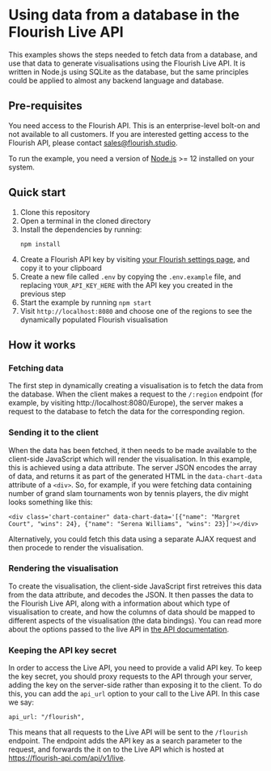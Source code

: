 # Using data from a database in the Flourish Live API

This examples shows the steps needed to fetch data from a database, and use that data to generate visualisations using the Flourish Live API. It is written in Node.js using SQLite as the database, but the same principles could be applied to almost any backend language and database.

## Pre-requisites

You need access to the Flourish API. This is an enterprise-level bolt-on and not available to all customers. If you are interested getting access to the Flourish API, please contact sales@flourish.studio.

To run the example, you need a version of [Node.js](https://nodejs.org/) >= 12 installed on your system.

## Quick start

1. Clone this repository
2. Open a terminal in the cloned directory
3. Install the dependencies by running:
	```
	npm install
	```
4. Create a Flourish API key by visiting [your Flourish settings page](https://app.flourish.studio/settings), and copy it to your clipboard
5. Create a new file called `.env` by copying the `.env.example` file, and replacing `YOUR_API_KEY_HERE` with the API key you created in the previous step
6. Start the example by running `npm start`
7. Visit `http://localhost:8080` and choose one of the regions to see the dynamically populated Flourish visualisation

## How it works

### Fetching data

The first step in dynamically creating a visualisation is to fetch the data from the database. When the client makes a request to the `/:region` endpoint (for example, by visiting http://localhost:8080/Europe), the server makes a request to the database to fetch the data for the corresponding region.

### Sending it to the client

When the data has been fetched, it then needs to be made available to the client-side JavaScript which will render the visualisation. In this example, this is achieved using a data attribute. The server JSON encodes the array of data, and returns it as part of the generated HTML in the `data-chart-data` attribute of a `<div>`. So, for example, if you were fetching data containing number of grand slam tournaments won by tennis players, the div might looks something like this:

```
<div class='chart-container" data-chart-data='[{"name": "Margret Court", "wins": 24}, {"name": "Serena Williams", "wins": 23}]'></div>
```

Alternatively, you could fetch this data using a separate AJAX request and then procede to render the visualisation.

### Rendering the visualisation

To create the visualisation, the client-side JavaScript first retreives this data from the data attribute, and decodes the JSON. It then passes the data to the Flourish Live API, along with a information about which type of visualisation to create, and how the columns of data should be mapped to different aspects of the visualisation (the data bindings). You can read more about the options passed to the live API in [the API documentation](https://developers.flourish.studio/api/create-visualisation/).

### Keeping the API key secret

In order to access the Live API, you need to provide a valid API key. To keep the key secret, you should proxy requests to the API through your server, adding the key on the server-side rather than exposing it to the client. To do this, you can add the `api_url` option to your call to the Live API. In this case we say:

```
api_url: "/flourish",
```

This means that all requests to the Live API will be sent to the `/flourish` endpoint. The endpoint adds the API key as a search parameter to the request, and forwards the it on to the Live API which is hosted at https://flourish-api.com/api/v1/live.

